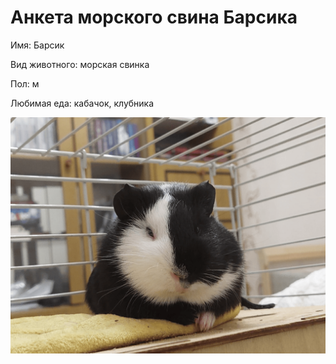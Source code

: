 # Анкета морского свина Барсика

Имя: Барсик

Вид животного: морская свинка

Пол: м

Любимая еда: кабачок, клубника

![alt text](barsik.png)